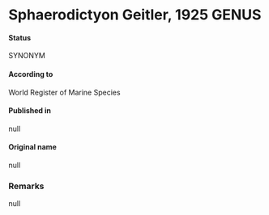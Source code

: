 # Sphaerodictyon Geitler, 1925 GENUS

#### Status
SYNONYM

#### According to
World Register of Marine Species

#### Published in
null

#### Original name
null

### Remarks
null